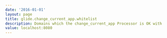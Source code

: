```yaml
---
date: '2016-01-01'
layout: page
title: glide.change_current_app.whitelist
description: Domains which the change_current_app Processor is OK with redirecting to. Comma-separated list. 
value: localhost:8080 
---
```

